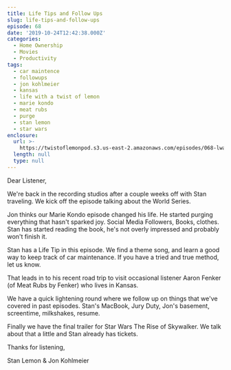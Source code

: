```yaml
---
title: Life Tips and Follow Ups​
slug: life-tips-and-follow-ups
episode: 68
date: '2019-10-24T12:42:38.000Z'
categories:
  - Home Ownership
  - Movies
  - Productivity
tags:
  - car maintence
  - followups
  - jon kohlmeier
  - kansas
  - life with a twist of lemon
  - marie kondo
  - meat rubs
  - purge
  - stan lemon
  - star wars
enclosure:
  url: >-
    https://twistoflemonpod.s3.us-east-2.amazonaws.com/episodes/068-lwatol-20191024.mp3
  length: null
  type: null
---
```


Dear Listener,

We're back in the recording studios after a couple weeks off with Stan traveling. We kick off the episode talking about the World Series.

Jon thinks our Marie Kondo episode changed his life. He started purging everything that hasn't sparked joy. Social Media Followers, Books, clothes. Stan has started reading the book, he's not overly impressed and probably won't finish it.

Stan has a Life Tip in this episode. We find a theme song, and learn a good way to keep track of car maintenance. If you have a tried and true method, let us know.

That leads in to his recent road trip to visit occasional listener Aaron Fenker (of Meat Rubs by Fenker) who lives in Kansas.

We have a quick lightening round where we follow up on things that we've covered in past episodes. Stan's MacBook, Jury Duty, Jon's basement, screentime, milkshakes, resume.

Finally we have the final trailer for Star Wars The Rise of Skywalker. We talk about that a little and Stan already has tickets.

Thanks for listening,

Stan Lemon & Jon Kohlmeier
